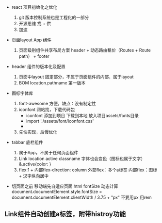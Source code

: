 - react 项目初始化之优化
    1. git 版本控制系统也是工程化的一部分
    2. 开源思维 找 + 供
    3. 加速

- 页面layout
    App 组件
    1. 页面级别组件共享布局方案
        header + 动态路由租价（Routes + Route path） + footer

- header 组件的版本化及配置
    1. 页面中layout 固定部分，不属于页面组件的内部，属于layout
    2. BOM location.pathname 第一版本

- 图标字体库
    1. font-awesome
        方便，缺点：没有制定性
    2. iconfont 网站找，下载代码包
        - iconfont 添加到项目 下载到本地 放入项目assets/fonts目录
        - import './assets/font/iconfont.css'
        - <i className="iconfont icon-shouye"></i>
    3. 先快实现，后慢优化

- tabbar 底栏组件
    1. 属于App，不属于任何页面组件
    2. Link location active
        classname 字体也会变色（图标也属于文字）&.active{color: }
    3. flex:1 + 内部flex-direction: column
        外部flex：多个a标签
        内部flex：图标 + 汉字纵向居中

- 切页面之前 移动端先自适应页面
    html fontSize 动态计算
    document.documentElement.style.fontSize = document.documentElement.clientWidth / 3.75 + "px"
    不要用px 用rem


##  Link组件自动创建a标签，附带histroy功能

